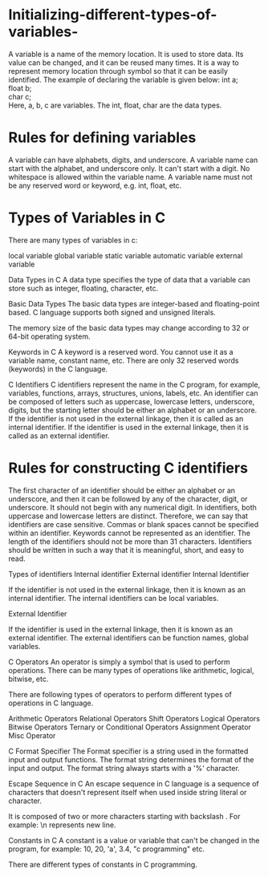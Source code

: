 # Initializing-different-types-of-variables- 

A variable is a name of the memory location. It is used to store data. Its value can be changed, and it can be reused many times.
It is a way to represent memory location through symbol so that it can be easily identified.
The example of declaring the variable is given below:
int a;  
float b;  
char c;  
Here, a, b, c are variables. The int, float, char are the data types.

# Rules for defining variables
A variable can have alphabets, digits, and underscore.
A variable name can start with the alphabet, and underscore only. It can't start with a digit.
No whitespace is allowed within the variable name.
A variable name must not be any reserved word or keyword, e.g. int, float, etc.

# Types of Variables in C
There are many types of variables in c:

local variable
global variable
static variable
automatic variable
external variable

Data Types in C
A data type specifies the type of data that a variable can store such as integer, floating, character, etc.

Basic Data Types
The basic data types are integer-based and floating-point based. C language supports both signed and unsigned literals.

The memory size of the basic data types may change according to 32 or 64-bit operating system.

Keywords in C
A keyword is a reserved word. You cannot use it as a variable name, constant name, etc. There are only 32 reserved words (keywords) in the C language.

C Identifiers
C identifiers represent the name in the C program, for example, variables, functions, arrays, structures, unions, labels, etc. An identifier can be composed of letters such as uppercase, lowercase letters, underscore, digits, but the starting letter should be either an alphabet or an underscore. If the identifier is not used in the external linkage, then it is called as an internal identifier. If the identifier is used in the external linkage, then it is called as an external identifier.

# Rules for constructing C identifiers
The first character of an identifier should be either an alphabet or an underscore, and then it can be followed by any of the character, digit, or underscore.
It should not begin with any numerical digit.
In identifiers, both uppercase and lowercase letters are distinct. Therefore, we can say that identifiers are case sensitive.
Commas or blank spaces cannot be specified within an identifier.
Keywords cannot be represented as an identifier.
The length of the identifiers should not be more than 31 characters.
Identifiers should be written in such a way that it is meaningful, short, and easy to read.

Types of identifiers
Internal identifier
External identifier
Internal Identifier

If the identifier is not used in the external linkage, then it is known as an internal identifier. The internal identifiers can be local variables.

External Identifier

If the identifier is used in the external linkage, then it is known as an external identifier. The external identifiers can be function names, global variables.

C Operators
An operator is simply a symbol that is used to perform operations. There can be many types of operations like arithmetic, logical, bitwise, etc.

There are following types of operators to perform different types of operations in C language.

Arithmetic Operators
Relational Operators
Shift Operators
Logical Operators
Bitwise Operators
Ternary or Conditional Operators
Assignment Operator
Misc Operator

C Format Specifier
The Format specifier is a string used in the formatted input and output functions. The format string determines the format of the input and output. The format string always starts with a '%' character.

Escape Sequence in C
An escape sequence in C language is a sequence of characters that doesn't represent itself when used inside string literal or character.

It is composed of two or more characters starting with backslash \. For example: \n represents new line.

Constants in C
A constant is a value or variable that can't be changed in the program, for example: 10, 20, 'a', 3.4, "c programming" etc.

There are different types of constants in C programming.
